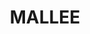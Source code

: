 ---
lastmod: '2025-04-06T06:05:20+00:00'
latitude: -34.23436964
layout: suburb
longitude: 142.5325619
postcode: '2738'
state: NSW
title: MALLEE
url: /nsw/mallee/
---